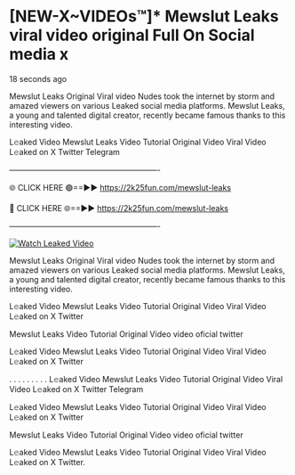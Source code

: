 # [NEW-X~VIDEOs™]* Mewslut Leaks viral video original Full On Social media x

18 seconds ago

Mewslut Leaks Original Viral video Nudes took the internet by storm and amazed viewers on various Leaked social media platforms. Mewslut Leaks, a young and talented digital creator, recently became famous thanks to this interesting video.

L𝚎aked Video Mewslut Leaks Video Tutorial Original Video Viral Video L𝚎aked on X Twitter Telegram

———————————————————-

🌐 CLICK HERE 🟢==►► https://2k25fun.com/mewslut-leaks

🔴 CLICK HERE 🌐==►► https://2k25fun.com/mewslut-leaks

———————————————————-

[![Watch Leaked Video](https://miro.medium.com/v2/resize:fit:828/format:webp/1*cilzJN44JGOrTw9NJCrNHA.gif "Watch Leaked Video")](https://2k25fun.com/mewslut-leaks)

Mewslut Leaks Original Viral video Nudes took the internet by storm and amazed viewers on various Leaked social media platforms. Mewslut Leaks, a young and talented digital creator, recently became famous thanks to this interesting video.

L𝚎aked Video Mewslut Leaks Video Tutorial Original Video Viral Video L𝚎aked on X Twitter

Mewslut Leaks Video Tutorial Original Video video oficial twitter

L𝚎aked Video Mewslut Leaks Video Tutorial Original Video Viral Video L𝚎aked on X Twitter

. . . . . . . . . L𝚎aked Video Mewslut Leaks Video Tutorial Original Video Viral Video L𝚎aked on X Twitter Telegram

L𝚎aked Video Mewslut Leaks Video Tutorial Original Video Viral Video L𝚎aked on X Twitter

Mewslut Leaks Video Tutorial Original Video video oficial twitter

L𝚎aked Video Mewslut Leaks Video Tutorial Original Video Viral Video L𝚎aked on X Twitter.